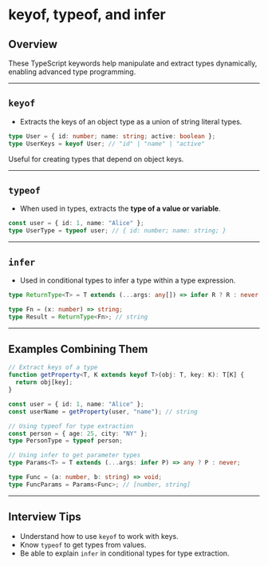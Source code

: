 # keyof, typeof, and infer

## Overview

These TypeScript keywords help manipulate and extract types dynamically, enabling advanced type programming.

------

## `keyof`

- Extracts the keys of an object type as a union of string literal types.

```ts
type User = { id: number; name: string; active: boolean };
type UserKeys = keyof User; // "id" | "name" | "active"
```

Useful for creating types that depend on object keys.

------

## `typeof`

- When used in types, extracts the **type of a value or variable**.

```ts
const user = { id: 1, name: "Alice" };
type UserType = typeof user; // { id: number; name: string; }
```

------

## `infer`

- Used in conditional types to infer a type within a type expression.

```ts
type ReturnType<T> = T extends (...args: any[]) => infer R ? R : never;

type Fn = (x: number) => string;
type Result = ReturnType<Fn>; // string
```

------

## Examples Combining Them

```ts
// Extract keys of a type
function getProperty<T, K extends keyof T>(obj: T, key: K): T[K] {
  return obj[key];
}

const user = { id: 1, name: "Alice" };
const userName = getProperty(user, "name"); // string

// Using typeof for type extraction
const person = { age: 25, city: "NY" };
type PersonType = typeof person;

// Using infer to get parameter types
type Params<T> = T extends (...args: infer P) => any ? P : never;

type Func = (a: number, b: string) => void;
type FuncParams = Params<Func>; // [number, string]
```

------

## Interview Tips

- Understand how to use `keyof` to work with keys.
- Know `typeof` to get types from values.
- Be able to explain `infer` in conditional types for type extraction.

